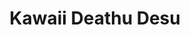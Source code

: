 ---
layout: pippin-lab
title: Kawaii Deathu Desu
category: labs
permalink: '/pippin-lab'
pagination: 
  enabled: true
  category: lab
  per_page: 10
  permalink: '/lab/:num'
---